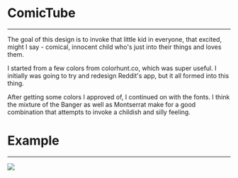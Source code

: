 # ComicTube
<hr>
The goal of this design is to invoke that little kid in everyone, that excited, might I say - comical, innocent child who's just into their things and loves them. 


I started from a few colors from colorhunt.co, which was super useful. I initially was going to try and redesign Reddit's app, but it all formed into this thing. 

After getting some colors I approved of, I continued on with the fonts. I think the mixture of the Banger as well as Montserrat make for a good combination that attempts to invoke a childish and silly feeling. 

# Example
<hr>
<img src="https://github.com/dev-segal/RandomDesigns/blob/master/apps/comictube/Android%20Mobile%20%E2%80%93%201.png" />
